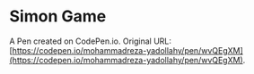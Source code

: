 # Simon Game

A Pen created on CodePen.io. Original URL: [https://codepen.io/mohammadreza-yadollahy/pen/wvQEgXM](https://codepen.io/mohammadreza-yadollahy/pen/wvQEgXM).

